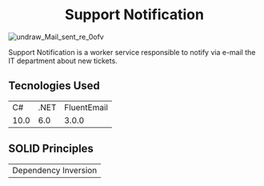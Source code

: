 <h1 align="center">Support Notification</h1>

![undraw_Mail_sent_re_0ofv](https://user-images.githubusercontent.com/25781203/149243360-c9405a18-8e9c-40c6-bcac-0732f7987b14.png)

Support Notification is a worker service responsible to notify via e-mail the IT department about new tickets.

## Tecnologies Used

<table>
  <tr>
     <td>C#</td>  
     <td>.NET</td>  
     <td>FluentEmail</td>  
  </tr>
  <tr>
     <td>10.0</td>  
     <td>6.0</td> 
     <td>3.0.0</td>  
  </tr>
</table>

## SOLID Principles

<table>
	<tr>
	  <td>Dependency Inversion</td>
	</tr>
</table>